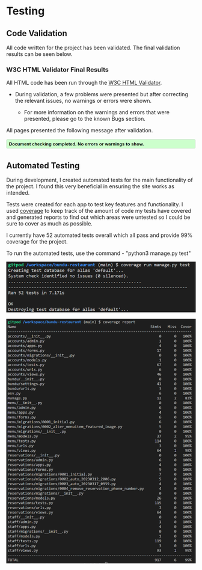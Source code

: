 # Testing

## Code Validation
All code written for the project has been validated. The final validation results can be seen below.

### W3C HTML Validator Final Results
All HTML code has been run through the [W3C HTML Validator](https://validator.w3.org/).

* During validation, a few problems were presented but after correcting the relevant issues, no warnings or errors were shown.

    * For more information on the warnings and errors that were presented, please go to the known Bugs section.

All pages presented the following message after validation.

![Screenshot of html validator result](documentation/testing-images/html-validation.png)

## Automated Testing

During development, I created automated tests for the main functionality of the project. I found this very beneficial in ensuring the site works as intended.

Tests were created for each app to test key features and functionality. I used [coverage](https://pypi.org/project/coverage/) to keep track of the amount of code my tests have covered and generated reports to find out which areas were untested so I could be sure to cover as much as possible.

I currently have 52 automated tests overall which all pass and provide 99% coverage for the project.

To run the automated tests, use the command - "python3 manage.py test"

![Screenshot of automated tests result](documentation/testing-images/automated-test-result.png)

![Screenshot of automated tests coverage report](documentation/testing-images/test-coverage-report.png)
